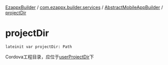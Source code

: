 [EzappxBuilder](../../index.md) / [com.ezappx.builder.services](../index.md) / [AbstractMobileAppBuilder](index.md) / [projectDir](./project-dir.md)

# projectDir

`lateinit var projectDir: Path`

Cordova工程目录，应位于[userProjectDir](user-project-dir.md)下

